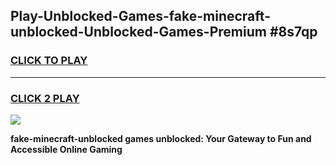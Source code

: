 
## Play-Unblocked-Games-fake-minecraft-unblocked-Unblocked-Games-Premium #8s7qp
<h3>
<a href="https://premium.freeplayer.one?title=fake-minecraft-unblocked&ref=12M">CLICK TO PLAY</a></h3>
<hr>

<h3>
<a href="https://premium.freeplayer.one?title=fake-minecraft-unblocked&ref=12M">CLICK 2 PLAY</a>
  
</h3>

<a href="https://premium.freeplayer.one?title=fake-minecraft-unblocked&ref=12M"><img src="https://clearcache.store/games.png"></a>


**fake-minecraft-unblocked games unblocked: Your Gateway to Fun and Accessible Online Gaming**
